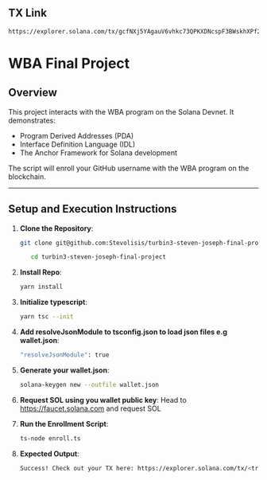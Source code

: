 ## TX Link
```bash 
https://explorer.solana.com/tx/gcfNXj5YAgauV6vhkc73QPKXDNcspF3BWskhXPf2AVYLJEfSdD9R6xkXj4U36yLsk1fHRmmawHRYgZJBv1FYdTQ?cluster=devnet
```

# WBA Final Project

## Overview
This project interacts with the WBA program on the Solana Devnet. It demonstrates:
- Program Derived Addresses (PDA)
- Interface Definition Language (IDL)
- The Anchor Framework for Solana development

The script will enroll your GitHub username with the WBA program on the blockchain.

---

## **Setup and Execution Instructions**

1. **Clone the Repository**:
   ```bash
   git clone git@github.com:Stevolisis/turbin3-steven-joseph-final-project.git
    ```
    ```bash 
       cd turbin3-steven-joseph-final-project
    ```

2. **Install Repo**:
   ```bash
   yarn install
    ```

3. **Initialize typescript**:
   ```bash
   yarn tsc --init
    ```

4. **Add resolveJsonModule to tsconfig.json to load json files e.g wallet.json**:
   ```bash
   "resolveJsonModule": true
    ```

5. **Generate your wallet.json**:
   ```bash
   solana-keygen new --outfile wallet.json
    ```

6. **Request SOL using you wallet public key**:
   Head to https://faucet.solana.com and request SOL

3. **Run the Enrollment Script**:
   ```bash
   ts-node enroll.ts
    ```

4. **Expected Output**:
   ```bash
   Success! Check out your TX here: https://explorer.solana.com/tx/<transaction-hash>?cluster=devnet
    ```